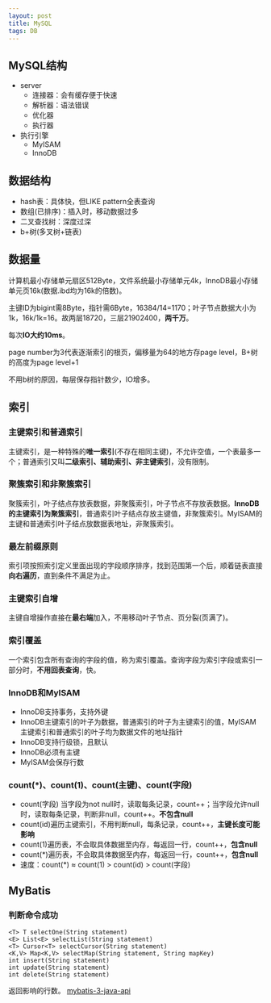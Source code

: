 ```yaml
---
layout: post
title: MySQL
tags: DB
---
```

## MySQL结构
- server
    - 连接器：会有缓存便于快速
    - 解析器：语法错误
    - 优化器
    - 执行器 
- 执行引擎
    - MyISAM
    - InnoDB

## 数据结构
- hash表：具体快，但LIKE pattern全表查询
- 数组(已排序)：插入时，移动数据过多
- 二叉查找树：深度过深
- b+树(多叉树+链表)

## 数据量
计算机最小存储单元扇区512Byte，文件系统最小存储单元4k，InnoDB最小存储单元页16k(数据.ibd均为16k的倍数)。

主键ID为bigint需8Byte，指针需6Byte，16384/14=1170；叶子节点数据大小为1k，16k/1k=16。故两层18720，三层21902400，**两千万**。

每次**IO大约10ms**。

page number为3代表逐渐索引的根页，偏移量为64的地方存page level，B+树的高度为page level+1

不用b树的原因，每层保存指针数少，IO增多。

## 索引
### 主键索引和普通索引

主键索引，是一种特殊的**唯一索引**(不存在相同主键)，不允许空值，一个表最多一个；普通索引又叫**二级索引、辅助索引、非主键索引**，没有限制。

### 聚簇索引和非聚簇索引
聚簇索引，叶子结点存放表数据，非聚簇索引，叶子节点不存放表数据。**InnoDB的主键索引为聚簇索引**，普通索引叶子结点存放主键值，非聚簇索引。MyISAM的主键和普通索引叶子结点放数据表地址，非聚簇索引。

### 最左前缀原则
索引项按照索引定义里面出现的字段顺序排序，找到范围第一个后，顺着链表直接**向右遍历**，直到条件不满足为止。

### 主键索引自增
主键自增操作直接在**最右端**加入，不用移动叶子节点、页分裂(页满了)。

### 索引覆盖
一个索引包含所有查询的字段的值，称为索引覆盖。查询字段为索引字段或索引一部分时，**不用回表查询**，快。

### InnoDB和MyISAM
- InnoDB支持事务，支持外键
- InnoDB主键索引的叶子为数据，普通索引的叶子为主键索引的值，MyISAM主键索引和普通索引的叶子均为数据文件的地址指针
- InnoDB支持行级锁，且默认
- InnoDB必须有主键
- MyISAM会保存行数

### count(*)、count(1)、count(主键)、count(字段)
- count(字段) 当字段为not null时，读取每条记录，count++；当字段允许null时，读取每条记录，判断非null，count++。**不包含null**
- count(id)遍历主键索引，不用判断null，每条记录，count++，**主键长度可能影响**
- count(1)遍历表，不会取具体数据至内存，每返回一行，count++，**包含null**
- count(\*)遍历表，不会取具体数据至内存，每返回一行，count++，**包含null**
- 速度：count(\*) $\approx$ count(1) > count(id) > count(字段)

## MyBatis

### 判断命令成功

```
<T> T selectOne(String statement)
<E> List<E> selectList(String statement)
<T> Cursor<T> selectCursor(String statement)
<K,V> Map<K,V> selectMap(String statement, String mapKey)
int insert(String statement)
int update(String statement)
int delete(String statement)
```
返回影响的行数。
[mybatis-3-java-api](https://mybatis.org/mybatis-3/java-api.html)